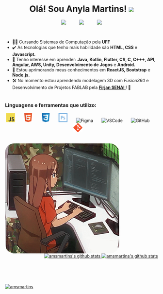 <!--
**amsmartins/amsmartins** is a ✨ _special_ ✨ repository because its `README.md` (this file) appears on your GitHub profile.


<!-- INTRO -->
<h1 align="center">Olá! Sou Anyla Martins! <img src="https://raw.githubusercontent.com/iampavangandhi/iampavangandhi/master/gifs/Hi.gif" width="30px"></h1>
<!-- <h3 align="center">Uma brasileira apaixonada por tecnologia</h3> -->


<!-- CONTATO -->
<p align="center">
<a href="https://github.com/amsmartins">
<img src="https://img.shields.io/badge/github-%23100000.svg?&style=for-the-badge&logo=github&logoColor=white&link=mailto:https://github.com/amsmartins"></a>
&nbsp;&nbsp;&nbsp;&nbsp;&nbsp;&nbsp;&nbsp;&nbsp;&nbsp;
    
<a href="mailto:anylamartins@id.uff.br">
<img src="https://img.shields.io/badge/gmail-D14836?&style=for-the-badge&logo=gmail&logoColor=white&link=mailto:anylamartins@id.uff.br"></a>
&nbsp;&nbsp;&nbsp;&nbsp;&nbsp;&nbsp;&nbsp;&nbsp;&nbsp;
  
<a href="https://www.linkedin.com/in/amsmartins">
<img src="https://img.shields.io/badge/linkedin-%230077B5.svg?&style=for-the-badge&logo=linkedin&logoColor=white&link=mailto:https://www.linkedin.com/in/amsmartins/"></a>
</p><br>


<!-- SOBRE SIM -->
- 👨‍🎓 Cursando Sistemas de Computação pela <a href="https://www.uff.br/?q=curso/tecnologia-em-sistemas-de-computacao-ead/1122221/tecnologico/niteroi">**UFF**</a>
- ✔️ As tecnologias que tenho mais habilidade são **HTML, CSS** e **Javascript.**
- 🎯 Tenho interesse em aprender: **Java, Kotlin, Flutter, C#, C, C+++, API, Angular, AWS, Unity, Desenvolvimento de Jogos**  e **Android.**
- 🔭 Estou aprimorando meus conhecimentos em **ReactJS, Bootstrap**  e **Node.js.**
- 🛠 No momento estou aprendendo modelagem 3D com *Fusion360* e Desenvolvimento de Projetos FABLAB pela <a href="https://www.fablabs.io/labs/fablabcaxias">**Firjan SENAI** </a>! 🌳
<br><br>


<!-- SKILLS -->
<h3>Linguagens e ferramentas que utilizo:</h3>
<div align="center" style="display: inline-block">
<img width="30" src="https://raw.githubusercontent.com/devicons/devicon/master/icons/javascript/javascript-original.svg" alt="Javascript">
&nbsp;&nbsp;&nbsp;&nbsp;&nbsp;
<img width="30" src="https://raw.githubusercontent.com/devicons/devicon/master/icons/html5/html5-original.svg" alt="HTML5">
&nbsp;&nbsp;&nbsp;&nbsp;&nbsp;
<img width="30" src="https://raw.githubusercontent.com/devicons/devicon/master/icons/css3/css3-original.svg" alt="CSS3">
&nbsp;&nbsp;&nbsp;&nbsp;&nbsp;
<img width="30" src="https://raw.githubusercontent.com/devicons/devicon/master/icons/photoshop/photoshop-line.svg" alt="Photoshop"/>
&nbsp;&nbsp;&nbsp;&nbsp;&nbsp;
<img width="30" src="https://www.vectorlogo.zone/logos/figma/figma-icon.svg" alt="Figma"/>
&nbsp;&nbsp;&nbsp;&nbsp;&nbsp;
<img width="30" src="https://cdn.jsdelivr.net/gh/devicons/devicon/icons/vscode/vscode-original.svg" alt="VSCode"/>
&nbsp;&nbsp;&nbsp;&nbsp;&nbsp;
<img width="30" src="https://cdn.jsdelivr.net/gh/devicons/devicon/icons/github/github-original.svg" alt="GitHub"/>
&nbsp;&nbsp;&nbsp;&nbsp;&nbsp;
<img width="30" src="https://raw.githubusercontent.com/devicons/devicon/master/icons/git/git-original.svg" alt="Git"/>
&nbsp;&nbsp;&nbsp;&nbsp;&nbsp;
</div> <br> <br> <br>


<!--  GIF -->
<img align="left" width="376" height="362" style="border-radius:30px;" src="https://github.com/amsmartins/amsmartins/raw/main/assets/ahagon-umiko_code.gif">
    
    
<!-- STATS E GIF -->
<div align="right">
<a href="https://github.com/amsmartins/github-readme-stats">
  <img height="170em" src="https://github-readme-stats.vercel.app/api?username=amsmartins&show_icons=true&theme=tokyonight&include_all_commits=true&count_private=true" alt="amsmartins's github stats"/>
  <img height="170em" src="https://github-readme-stats.vercel.app/api/top-langs/?username=amsmartins&layout=compact&langs_count=7&theme=tokyonight&show_icons=true" alt="amsmartins's github stats"/>
</div><br><br>


<!-- VISITAS -->
<br><br>
<img align="center" src="https://komarev.com/ghpvc/?username=amsmartinse&color=red&style=plastic" alt="amsmartins"/>

